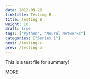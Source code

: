 ```yaml
---
date: 2012-09-28
linktitle: Testing B
title: Testing B
weight: 10
draft: true
tags: ["Python", "Neural Networks"]
categories: ["Series 1"]
next: /testing-c
prev: /testing-a
---
```


This is a test file for summary!


<!--more-->

MORE
